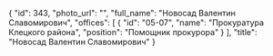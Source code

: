 {
    "id": 343,
    "photo_url": "",
    "full_name": "Новосад Валентин Славомирович",
    "offices": [
        {
            "id": "05-07",
            "name": "Прокуратура Клецкого района",
            "position": "Помощник прокурора"
        }
    ],
    "title": "Новосад Валентин Славомирович"
}
